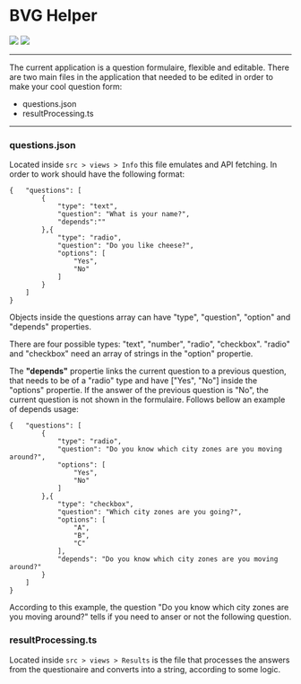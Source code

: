 # BVG Helper

![](https://img.shields.io/badge/TS-ES5-blue) ![](https://img.shields.io/badge/REDUX-v7.2.1-purple)

---


The current application is a question formulaire, flexible and editable. There are two main files in the application that needed to be edited in order to make your cool question form:

- questions.json
- resultProcessing.ts

---

### questions.json

Located inside `src > views > Info` this file emulates and API fetching.
In order to work should have the following format:

    {	"questions": [
    		{
    			"type": "text",
    			"question": "What is your name?",
    			"depends":""
    		},{
    			"type": "radio",
    			"question": "Do you like cheese?",
    			"options": [
    				"Yes",
    				"No"
    			]
    		}
    	]
    }

Objects inside the questions array can have "type", "question", "option" and "depends" properties.

There are four possible types: "text", "number", "radio", "checkbox". "radio" and "checkbox" need an array of strings in the "option" propertie.

The **"depends"** propertie links the current question to a previous question, that needs to be of a "radio" type and have ["Yes", "No"] inside the "options" propertie. If the answer of the previous question is "No", the current question is not shown in the formulaire. Follows bellow an example of depends usage:

    {	"questions": [
    		{
    			"type": "radio",
    			"question": "Do you know which city zones are you moving around?",
    			"options": [
    				"Yes",
    				"No"
    			]
    		},{
    			"type": "checkbox",
    			"question": "Which city zones are you going?",
    			"options": [
    				"A",
    				"B",
    				"C"
    			],
    			"depends": "Do you know which city zones are you moving around?"
    		}
    	]
    }

According to this example, the question "Do you know which city zones are you moving around?" tells if you need to anser or not the following question.

### resultProcessing.ts

Located inside `src > views > Results` is the file that processes the answers from the questionaire and converts into a string, according to some logic.
